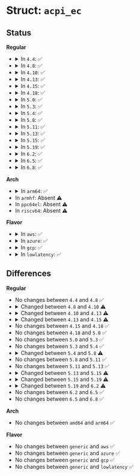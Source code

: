 # Struct: <code>acpi_ec</code>

## Status
<b>Regular</b>
<ul>
<li>
<details>
<summary>In <code>4.4</code>: ✅</summary>

```c
struct acpi_ec {
    acpi_handle handle;
    long unsigned int gpe;
    long unsigned int command_addr;
    long unsigned int data_addr;
    bool global_lock;
    long unsigned int flags;
    long unsigned int reference_count;
    struct mutex mutex;
    wait_queue_head_t wait;
    struct list_head list;
    struct transaction *curr;
    spinlock_t lock;
    struct work_struct work;
    long unsigned int timestamp;
    long unsigned int nr_pending_queries;
};
```
</details>
</li>
<li>
<details>
<summary>In <code>4.8</code>: ✅</summary>

```c
struct acpi_ec {
    acpi_handle handle;
    long unsigned int gpe;
    long unsigned int command_addr;
    long unsigned int data_addr;
    bool global_lock;
    long unsigned int flags;
    long unsigned int reference_count;
    struct mutex mutex;
    wait_queue_head_t wait;
    struct list_head list;
    struct transaction *curr;
    spinlock_t lock;
    struct work_struct work;
    long unsigned int timestamp;
    long unsigned int nr_pending_queries;
};
```
</details>
</li>
<li>
<details>
<summary>In <code>4.10</code>: ✅</summary>

```c
struct acpi_ec {
    acpi_handle handle;
    long unsigned int gpe;
    long unsigned int command_addr;
    long unsigned int data_addr;
    bool global_lock;
    long unsigned int flags;
    long unsigned int reference_count;
    struct mutex mutex;
    wait_queue_head_t wait;
    struct list_head list;
    struct transaction *curr;
    spinlock_t lock;
    struct work_struct work;
    long unsigned int timestamp;
    long unsigned int nr_pending_queries;
    bool saved_busy_polling;
    unsigned int saved_polling_guard;
};
```
</details>
</li>
<li>
<details>
<summary>In <code>4.13</code>: ✅</summary>

```c
struct acpi_ec {
    acpi_handle handle;
    long unsigned int gpe;
    long unsigned int command_addr;
    long unsigned int data_addr;
    bool global_lock;
    long unsigned int flags;
    long unsigned int reference_count;
    struct mutex mutex;
    wait_queue_head_t wait;
    struct list_head list;
    struct transaction *curr;
    spinlock_t lock;
    struct work_struct work;
    long unsigned int timestamp;
    long unsigned int nr_pending_queries;
    bool busy_polling;
    unsigned int polling_guard;
};
```
</details>
</li>
<li>
<details>
<summary>In <code>4.15</code>: ✅</summary>

```c
struct acpi_ec {
    acpi_handle handle;
    u32 gpe;
    long unsigned int command_addr;
    long unsigned int data_addr;
    bool global_lock;
    long unsigned int flags;
    long unsigned int reference_count;
    struct mutex mutex;
    wait_queue_head_t wait;
    struct list_head list;
    struct transaction *curr;
    spinlock_t lock;
    struct work_struct work;
    long unsigned int timestamp;
    long unsigned int nr_pending_queries;
    bool busy_polling;
    unsigned int polling_guard;
};
```
</details>
</li>
<li>
<details>
<summary>In <code>4.18</code>: ✅</summary>

```c
struct acpi_ec {
    acpi_handle handle;
    u32 gpe;
    long unsigned int command_addr;
    long unsigned int data_addr;
    bool global_lock;
    long unsigned int flags;
    long unsigned int reference_count;
    struct mutex mutex;
    wait_queue_head_t wait;
    struct list_head list;
    struct transaction *curr;
    spinlock_t lock;
    struct work_struct work;
    long unsigned int timestamp;
    long unsigned int nr_pending_queries;
    bool busy_polling;
    unsigned int polling_guard;
};
```
</details>
</li>
<li>
<details>
<summary>In <code>5.0</code>: ✅</summary>

```c
struct acpi_ec {
    acpi_handle handle;
    u32 gpe;
    long unsigned int command_addr;
    long unsigned int data_addr;
    bool global_lock;
    long unsigned int flags;
    long unsigned int reference_count;
    struct mutex mutex;
    wait_queue_head_t wait;
    struct list_head list;
    struct transaction *curr;
    spinlock_t lock;
    struct work_struct work;
    long unsigned int timestamp;
    long unsigned int nr_pending_queries;
    bool busy_polling;
    unsigned int polling_guard;
};
```
</details>
</li>
<li>
<details>
<summary>In <code>5.3</code>: ✅</summary>

```c
struct acpi_ec {
    acpi_handle handle;
    u32 gpe;
    long unsigned int command_addr;
    long unsigned int data_addr;
    bool global_lock;
    long unsigned int flags;
    long unsigned int reference_count;
    struct mutex mutex;
    wait_queue_head_t wait;
    struct list_head list;
    struct transaction *curr;
    spinlock_t lock;
    struct work_struct work;
    long unsigned int timestamp;
    long unsigned int nr_pending_queries;
    bool busy_polling;
    unsigned int polling_guard;
};
```
</details>
</li>
<li>
<details>
<summary>In <code>5.4</code>: ✅</summary>

```c
struct acpi_ec {
    acpi_handle handle;
    u32 gpe;
    long unsigned int command_addr;
    long unsigned int data_addr;
    bool global_lock;
    long unsigned int flags;
    long unsigned int reference_count;
    struct mutex mutex;
    wait_queue_head_t wait;
    struct list_head list;
    struct transaction *curr;
    spinlock_t lock;
    struct work_struct work;
    long unsigned int timestamp;
    long unsigned int nr_pending_queries;
    bool busy_polling;
    unsigned int polling_guard;
};
```
</details>
</li>
<li>
<details>
<summary>In <code>5.8</code>: ✅</summary>

```c
struct acpi_ec {
    acpi_handle handle;
    int gpe;
    int irq;
    long unsigned int command_addr;
    long unsigned int data_addr;
    bool global_lock;
    long unsigned int flags;
    long unsigned int reference_count;
    struct mutex mutex;
    wait_queue_head_t wait;
    struct list_head list;
    struct transaction *curr;
    spinlock_t lock;
    struct work_struct work;
    long unsigned int timestamp;
    long unsigned int nr_pending_queries;
    bool busy_polling;
    unsigned int polling_guard;
};
```
</details>
</li>
<li>
<details>
<summary>In <code>5.11</code>: ✅</summary>

```c
struct acpi_ec {
    acpi_handle handle;
    int gpe;
    int irq;
    long unsigned int command_addr;
    long unsigned int data_addr;
    bool global_lock;
    long unsigned int flags;
    long unsigned int reference_count;
    struct mutex mutex;
    wait_queue_head_t wait;
    struct list_head list;
    struct transaction *curr;
    spinlock_t lock;
    struct work_struct work;
    long unsigned int timestamp;
    long unsigned int nr_pending_queries;
    bool busy_polling;
    unsigned int polling_guard;
};
```
</details>
</li>
<li>
<details>
<summary>In <code>5.13</code>: ✅</summary>

```c
struct acpi_ec {
    acpi_handle handle;
    int gpe;
    int irq;
    long unsigned int command_addr;
    long unsigned int data_addr;
    bool global_lock;
    long unsigned int flags;
    long unsigned int reference_count;
    struct mutex mutex;
    wait_queue_head_t wait;
    struct list_head list;
    struct transaction *curr;
    spinlock_t lock;
    struct work_struct work;
    long unsigned int timestamp;
    long unsigned int nr_pending_queries;
    bool busy_polling;
    unsigned int polling_guard;
};
```
</details>
</li>
<li>
<details>
<summary>In <code>5.15</code>: ✅</summary>

```c
struct acpi_ec {
    acpi_handle handle;
    int gpe;
    int irq;
    long unsigned int command_addr;
    long unsigned int data_addr;
    bool global_lock;
    long unsigned int flags;
    long unsigned int reference_count;
    struct mutex mutex;
    wait_queue_head_t wait;
    struct list_head list;
    struct transaction *curr;
    spinlock_t lock;
    struct work_struct work;
    long unsigned int timestamp;
    long unsigned int nr_pending_queries;
    unsigned int events_in_progress;
    unsigned int queries_in_progress;
    bool busy_polling;
    unsigned int polling_guard;
};
```
</details>
</li>
<li>
<details>
<summary>In <code>5.19</code>: ✅</summary>

```c
struct acpi_ec {
    acpi_handle handle;
    int gpe;
    int irq;
    long unsigned int command_addr;
    long unsigned int data_addr;
    bool global_lock;
    long unsigned int flags;
    long unsigned int reference_count;
    struct mutex mutex;
    wait_queue_head_t wait;
    struct list_head list;
    struct transaction *curr;
    spinlock_t lock;
    struct work_struct work;
    long unsigned int timestamp;
    enum acpi_ec_event_state event_state;
    unsigned int events_to_process;
    unsigned int events_in_progress;
    unsigned int queries_in_progress;
    bool busy_polling;
    unsigned int polling_guard;
};
```
</details>
</li>
<li>
<details>
<summary>In <code>6.2</code>: ✅</summary>

```c
struct acpi_ec {
    acpi_handle handle;
    acpi_handle address_space_handler_holder;
    int gpe;
    int irq;
    long unsigned int command_addr;
    long unsigned int data_addr;
    bool global_lock;
    long unsigned int flags;
    long unsigned int reference_count;
    struct mutex mutex;
    wait_queue_head_t wait;
    struct list_head list;
    struct transaction *curr;
    spinlock_t lock;
    struct work_struct work;
    long unsigned int timestamp;
    enum acpi_ec_event_state event_state;
    unsigned int events_to_process;
    unsigned int events_in_progress;
    unsigned int queries_in_progress;
    bool busy_polling;
    unsigned int polling_guard;
};
```
</details>
</li>
<li>
<details>
<summary>In <code>6.5</code>: ✅</summary>

```c
struct acpi_ec {
    acpi_handle handle;
    acpi_handle address_space_handler_holder;
    int gpe;
    int irq;
    long unsigned int command_addr;
    long unsigned int data_addr;
    bool global_lock;
    long unsigned int flags;
    long unsigned int reference_count;
    struct mutex mutex;
    wait_queue_head_t wait;
    struct list_head list;
    struct transaction *curr;
    spinlock_t lock;
    struct work_struct work;
    long unsigned int timestamp;
    enum acpi_ec_event_state event_state;
    unsigned int events_to_process;
    unsigned int events_in_progress;
    unsigned int queries_in_progress;
    bool busy_polling;
    unsigned int polling_guard;
};
```
</details>
</li>
<li>
<details>
<summary>In <code>6.8</code>: ✅</summary>

```c
struct acpi_ec {
    acpi_handle handle;
    acpi_handle address_space_handler_holder;
    int gpe;
    int irq;
    long unsigned int command_addr;
    long unsigned int data_addr;
    bool global_lock;
    long unsigned int flags;
    long unsigned int reference_count;
    struct mutex mutex;
    wait_queue_head_t wait;
    struct list_head list;
    struct transaction *curr;
    spinlock_t lock;
    struct work_struct work;
    long unsigned int timestamp;
    enum acpi_ec_event_state event_state;
    unsigned int events_to_process;
    unsigned int events_in_progress;
    unsigned int queries_in_progress;
    bool busy_polling;
    unsigned int polling_guard;
};
```
</details>
</li>
</ul>
<b>Arch</b>
<ul>
<li>
<details>
<summary>In <code>arm64</code>: ✅</summary>

```c
struct acpi_ec {
    acpi_handle handle;
    u32 gpe;
    long unsigned int command_addr;
    long unsigned int data_addr;
    bool global_lock;
    long unsigned int flags;
    long unsigned int reference_count;
    struct mutex mutex;
    wait_queue_head_t wait;
    struct list_head list;
    struct transaction *curr;
    spinlock_t lock;
    struct work_struct work;
    long unsigned int timestamp;
    long unsigned int nr_pending_queries;
    bool busy_polling;
    unsigned int polling_guard;
};
```
</details>
</li>
<li>
In <code>armhf</code>: Absent ⚠️
</li>
<li>
In <code>ppc64el</code>: Absent ⚠️
</li>
<li>
In <code>riscv64</code>: Absent ⚠️
</li>
</ul>
<b>Flavor</b>
<ul>
<li>
<details>
<summary>In <code>aws</code>: ✅</summary>

```c
struct acpi_ec {
    acpi_handle handle;
    u32 gpe;
    long unsigned int command_addr;
    long unsigned int data_addr;
    bool global_lock;
    long unsigned int flags;
    long unsigned int reference_count;
    struct mutex mutex;
    wait_queue_head_t wait;
    struct list_head list;
    struct transaction *curr;
    spinlock_t lock;
    struct work_struct work;
    long unsigned int timestamp;
    long unsigned int nr_pending_queries;
    bool busy_polling;
    unsigned int polling_guard;
};
```
</details>
</li>
<li>
<details>
<summary>In <code>azure</code>: ✅</summary>

```c
struct acpi_ec {
    acpi_handle handle;
    u32 gpe;
    long unsigned int command_addr;
    long unsigned int data_addr;
    bool global_lock;
    long unsigned int flags;
    long unsigned int reference_count;
    struct mutex mutex;
    wait_queue_head_t wait;
    struct list_head list;
    struct transaction *curr;
    spinlock_t lock;
    struct work_struct work;
    long unsigned int timestamp;
    long unsigned int nr_pending_queries;
    bool busy_polling;
    unsigned int polling_guard;
};
```
</details>
</li>
<li>
<details>
<summary>In <code>gcp</code>: ✅</summary>

```c
struct acpi_ec {
    acpi_handle handle;
    u32 gpe;
    long unsigned int command_addr;
    long unsigned int data_addr;
    bool global_lock;
    long unsigned int flags;
    long unsigned int reference_count;
    struct mutex mutex;
    wait_queue_head_t wait;
    struct list_head list;
    struct transaction *curr;
    spinlock_t lock;
    struct work_struct work;
    long unsigned int timestamp;
    long unsigned int nr_pending_queries;
    bool busy_polling;
    unsigned int polling_guard;
};
```
</details>
</li>
<li>
<details>
<summary>In <code>lowlatency</code>: ✅</summary>

```c
struct acpi_ec {
    acpi_handle handle;
    u32 gpe;
    long unsigned int command_addr;
    long unsigned int data_addr;
    bool global_lock;
    long unsigned int flags;
    long unsigned int reference_count;
    struct mutex mutex;
    wait_queue_head_t wait;
    struct list_head list;
    struct transaction *curr;
    spinlock_t lock;
    struct work_struct work;
    long unsigned int timestamp;
    long unsigned int nr_pending_queries;
    bool busy_polling;
    unsigned int polling_guard;
};
```
</details>
</li>
</ul>

## Differences
<b>Regular</b>
<ul>
<li>
No changes between <code>4.4</code> and <code>4.8</code> ✅
</li>
<li>
<details>
<summary>Changed between <code>4.8</code> and <code>4.10</code> ⚠️</summary>
<ul>
<li>
<b>Field added. </b>
<code>bool saved_busy_polling</code>
</li>
<li>
<b>Field added. </b>
<code>unsigned int saved_polling_guard</code>
</li>
</ul>
</details>
</li>
<li>
<details>
<summary>Changed between <code>4.10</code> and <code>4.13</code> ⚠️</summary>
<ul>
<li>
<b>Field added. </b>
<code>bool busy_polling</code>
</li>
<li>
<b>Field added. </b>
<code>unsigned int polling_guard</code>
</li>
<li>
<b>Field removed. </b>
<code>bool saved_busy_polling</code>
</li>
<li>
<b>Field removed. </b>
<code>unsigned int saved_polling_guard</code>
</li>
</ul>
</details>
</li>
<li>
<details>
<summary>Changed between <code>4.13</code> and <code>4.15</code> ⚠️</summary>
<ul>
<li>
<b>Field type changed. </b>
<code>long unsigned int gpe</code> ➡️ <code>u32 gpe</code>
</li>
</ul>
</details>
</li>
<li>
No changes between <code>4.15</code> and <code>4.18</code> ✅
</li>
<li>
No changes between <code>4.18</code> and <code>5.0</code> ✅
</li>
<li>
No changes between <code>5.0</code> and <code>5.3</code> ✅
</li>
<li>
No changes between <code>5.3</code> and <code>5.4</code> ✅
</li>
<li>
<details>
<summary>Changed between <code>5.4</code> and <code>5.8</code> ⚠️</summary>
<ul>
<li>
<b>Field added. </b>
<code>int irq</code>
</li>
<li>
<b>Field type changed. </b>
<code>u32 gpe</code> ➡️ <code>int gpe</code>
</li>
</ul>
</details>
</li>
<li>
No changes between <code>5.8</code> and <code>5.11</code> ✅
</li>
<li>
No changes between <code>5.11</code> and <code>5.13</code> ✅
</li>
<li>
<details>
<summary>Changed between <code>5.13</code> and <code>5.15</code> ⚠️</summary>
<ul>
<li>
<b>Field added. </b>
<code>unsigned int events_in_progress</code>
</li>
<li>
<b>Field added. </b>
<code>unsigned int queries_in_progress</code>
</li>
</ul>
</details>
</li>
<li>
<details>
<summary>Changed between <code>5.15</code> and <code>5.19</code> ⚠️</summary>
<ul>
<li>
<b>Field added. </b>
<code>enum acpi_ec_event_state event_state</code>
</li>
<li>
<b>Field added. </b>
<code>unsigned int events_to_process</code>
</li>
<li>
<b>Field removed. </b>
<code>long unsigned int nr_pending_queries</code>
</li>
</ul>
</details>
</li>
<li>
<details>
<summary>Changed between <code>5.19</code> and <code>6.2</code> ⚠️</summary>
<ul>
<li>
<b>Field added. </b>
<code>acpi_handle address_space_handler_holder</code>
</li>
</ul>
</details>
</li>
<li>
No changes between <code>6.2</code> and <code>6.5</code> ✅
</li>
<li>
No changes between <code>6.5</code> and <code>6.8</code> ✅
</li>
</ul>
<b>Arch</b>
<ul>
<li>
No changes between <code>amd64</code> and <code>arm64</code> ✅
</li>
</ul>
<b>Flavor</b>
<ul>
<li>
No changes between <code>generic</code> and <code>aws</code> ✅
</li>
<li>
No changes between <code>generic</code> and <code>azure</code> ✅
</li>
<li>
No changes between <code>generic</code> and <code>gcp</code> ✅
</li>
<li>
No changes between <code>generic</code> and <code>lowlatency</code> ✅
</li>
</ul>
